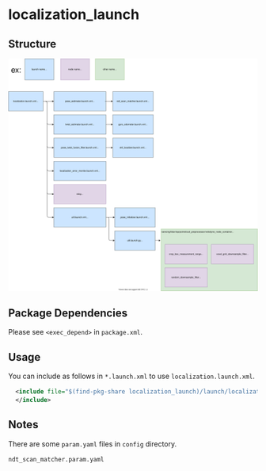 # localization_launch

## Structure

![localization_launch](./localization_launch.drawio.svg)

## Package Dependencies

Please see `<exec_depend>` in `package.xml`.

## Usage

You can include as follows in `*.launch.xml` to use `localization.launch.xml`.

```xml
  <include file="$(find-pkg-share localization_launch)/launch/localization.launch.xml">
  </include>
```

## Notes

There are some `param.yaml` files in `config` directory.

```bash
ndt_scan_matcher.param.yaml
```
